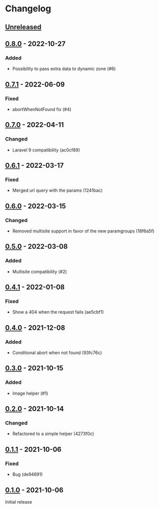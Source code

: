 # Changelog

## [Unreleased](https://github.com/org/repo/compare/0.8.0...master)

## [0.8.0](https://github.com/org/repo/compare/0.7.1...0.8.0) - 2022-10-27

### Added

- Possibility to pass extra data to dynamic zone (#6)

## [0.7.1](https://github.com/org/repo/compare/0.7.0...0.7.1) - 2022-06-09

### Fixed

- abortWhenNotFound fix (#4)

## [0.7.0](https://github.com/org/repo/compare/0.6.1...0.7.0) - 2022-04-11

### Changed

- Laravel 9 compatibility (ac0cf89)

## [0.6.1](https://github.com/org/repo/compare/0.6.0...0.6.1) - 2022-03-17

### Fixed

- Merged url query with the params (1241bac)

## [0.6.0](https://github.com/org/repo/compare/0.5.0...0.6.0) - 2022-03-15

### Changed

- Removed multisite support in favor of the new paramgroups (18f6a5f)

## [0.5.0](https://github.com/org/repo/compare/0.4.1...0.5.0) - 2022-03-08

### Added

- Multisite compatibility (#2)

## [0.4.1](https://github.com/org/repo/compare/0.4.0...0.4.1) - 2022-01-08

### Fixed

- Show a 404 when the request fails (ae5cbf1)

## [0.4.0](https://github.com/org/repo/compare/0.3.0...0.4.0) - 2021-12-08

### Added

- Conditional abort when not found (93fc76c)

## [0.3.0](https://github.com/org/repo/compare/0.2.0...0.3.0) - 2021-10-15

### Added

- Image helper (#1)

## [0.2.0](https://github.com/org/repo/compare/0.1.1...0.2.0) - 2021-10-14

### Changed

- Refactored to a simple helper (4273f0c)

## [0.1.1](https://github.com/org/repo/compare/0.1.0...0.1.1) - 2021-10-06

### Fixed

- Bug (de94691)

## [0.1.0](https://github.com/org/repo/compare/7295744f87b1f48773d4d4250e4eae41c8ab1d03...0.1.0) - 2021-10-06

Initial release

